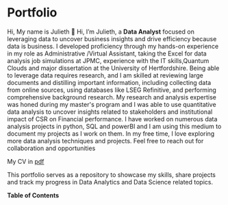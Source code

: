 # Portfolio
Hi, My name is Julieth
🥂 Hi, I’m Julieth, a **Data Analyst** focused on leveraging data to uncover business insights and drive efficiency because data is business. I developed proficiency through my hands-on experience in my role as Administrative /Virtual Assistant, taking the Excel for data analysis job simulations at JPMC, experience with the IT skills,Quantum Clouds and major dissertation at the University of Hertfordshire. Being able to leverage data requires research, and I am skilled at reviewing large documents and distilling important information, including collecting data from online sources, using databases like LSEG Refinitive, and performing comprehensive background research. My research and analysis expertise was honed during my master's program and I was able to use quantitative data analysis to uncover insights related to stakeholders and institutional impact of CSR on Financial performance.
I have worked on numerous data analysis projects in python, SQL and powerBI and I am using this medium to document my projects as I work on them. In my free time, I love exploring more data analysis techniques and projects. Feel free to reach out for collaboration and opportunities

My CV in [pdf](https://drive.google.com/file/d/1_S-5NO43KfOkSxc5c2MRledqBmK9ag_e/view?usp=drive_link)

This portfolio serves as a repository to showcase my skills, share projects and track my progress in Data Analytics and Data Science related topics.

**Table of Contents**
